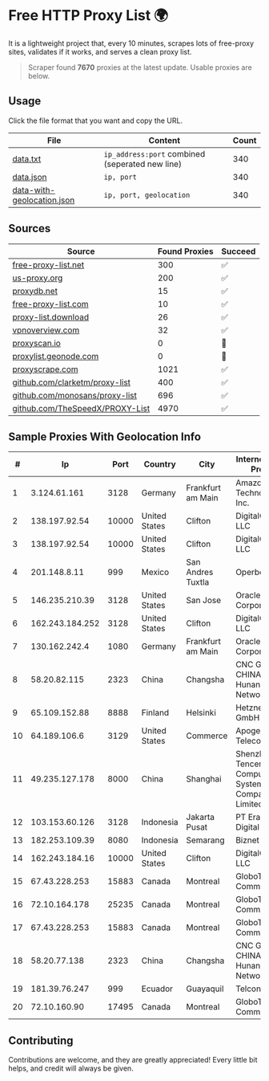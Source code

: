 
# Free HTTP Proxy List 🌍

It is a lightweight project that, every 10 minutes, scrapes lots of free-proxy sites, validates if it works, and serves a clean proxy list.


> Scraper found **7670** proxies at the latest update. Usable proxies are below.

## Usage

Click the file format that you want and copy the URL.


|File|Content|Count|
|----|-------|-----|
|[data.txt](https://raw.githubusercontent.com/themiralay/Proxy-List-World/master/data.txt)|`ip_address:port` combined (seperated new line)|340|
|[data.json](https://raw.githubusercontent.com/themiralay/Proxy-List-World/master/data.json)|`ip, port`|340|
|[data-with-geolocation.json](https://raw.githubusercontent.com/themiralay/Proxy-List-World/master/data-with-geolocation.json)|`ip, port, geolocation`|340|

## Sources

|Source|Found Proxies|Succeed|
|------|-------------|-------|
|[free-proxy-list.net](https://free-proxy-list.net)|300|✅|
|[us-proxy.org](https://www.us-proxy.org)|200|✅|
|[proxydb.net](http://proxydb.net)|15|✅|
|[free-proxy-list.com](https://free-proxy-list.com/?page=&port=&type%5B%5D=http&type%5B%5D=https&up_time=0&search=Search)|10|✅|
|[proxy-list.download](https://www.proxy-list.download/HTTP)|26|✅|
|[vpnoverview.com](https://vpnoverview.com/privacy/anonymous-browsing/free-proxy-servers)|32|✅|
|[proxyscan.io](https://www.proxyscan.io)|0|🚫|
|[proxylist.geonode.com](https://proxylist.geonode.com/api/proxy-list?limit=300&page=1&sort_by=lastChecked&sort_type=desc&protocols=http,https)|0|🚫|
|[proxyscrape.com](https://api.proxyscrape.com/v2/?request=displayproxies&protocol=http&timeout=10000&country=all&ssl=all&anonymity=all)|1021|✅|
|[github.com/clarketm/proxy-list](https://raw.githubusercontent.com/clarketm/proxy-list/master/proxy-list-raw.txt)|400|✅|
|[github.com/monosans/proxy-list](https://raw.githubusercontent.com/monosans/proxy-list/main/proxies/http.txt)|696|✅|
|[github.com/TheSpeedX/PROXY-List](https://raw.githubusercontent.com/TheSpeedX/PROXY-List/master/http.txt)|4970|✅|


## Sample Proxies With Geolocation Info

|#|Ip|Port|Country|City|Internet Service Provider|
|-|--|----|-------|----|-------------------------|
|1|3.124.61.161|3128|Germany|Frankfurt am Main|Amazon Technologies Inc.|
|2|138.197.92.54|10000|United States|Clifton|DigitalOcean, LLC|
|3|138.197.92.54|10000|United States|Clifton|DigitalOcean, LLC|
|4|201.148.8.11|999|Mexico|San Andres Tuxtla|Operbes|
|5|146.235.210.39|3128|United States|San Jose|Oracle Corporation|
|6|162.243.184.252|3128|United States|Clifton|DigitalOcean, LLC|
|7|130.162.242.4|1080|Germany|Frankfurt am Main|Oracle Corporation|
|8|58.20.82.115|2323|China|Changsha|CNC Group CHINA169 Hunan Province Network|
|9|65.109.152.88|8888|Finland|Helsinki|Hetzner Online GmbH|
|10|64.189.106.6|3129|United States|Commerce|Apogee Telecom Inc.|
|11|49.235.127.178|8000|China|Shanghai|Shenzhen Tencent Computer Systems Company Limited|
|12|103.153.60.126|3128|Indonesia|Jakarta Pusat|PT Era Awan Digital|
|13|182.253.109.39|8080|Indonesia|Semarang|Biznet Metronet|
|14|162.243.184.16|10000|United States|Clifton|DigitalOcean, LLC|
|15|67.43.228.253|15883|Canada|Montreal|GloboTech Communications|
|16|72.10.164.178|25235|Canada|Montreal|GloboTech Communications|
|17|67.43.228.253|15883|Canada|Montreal|GloboTech Communications|
|18|58.20.77.138|2323|China|Changsha|CNC Group CHINA169 Hunan Province Network|
|19|181.39.76.247|999|Ecuador|Guayaquil|Telconet S.A|
|20|72.10.160.90|17495|Canada|Montreal|GloboTech Communications|



## Contributing

Contributions are welcome, and they are greatly appreciated! Every
little bit helps, and credit will always be given.

